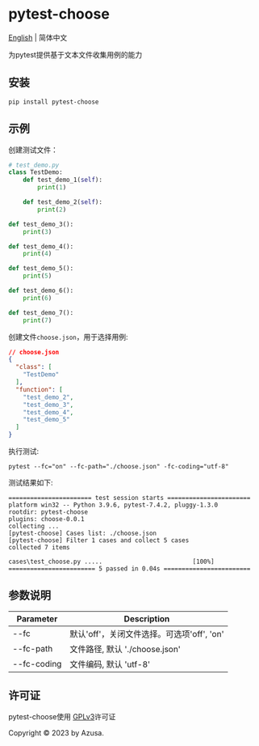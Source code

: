# pytest-choose
<a href="https://github.com/NaoOtosaka/pytest-choose/blob/master/README.md">English</a> | 简体中文

为pytest提供基于文本文件收集用例的能力

## 安装

```shell
pip install pytest-choose
```

## 示例
创建测试文件：

```python
# test_demo.py
class TestDemo:
    def test_demo_1(self):
        print(1)

    def test_demo_2(self):
        print(2)

def test_demo_3():
    print(3)

def test_demo_4():
    print(4)

def test_demo_5():
    print(5)

def test_demo_6():
    print(6)

def test_demo_7():
    print(7)

```

创建文件`choose.json`，用于选择用例:

```json
// choose.json
{
  "class": [
    "TestDemo"
  ],
  "function": [
    "test_demo_2",
    "test_demo_3",
    "test_demo_4",
    "test_demo_5"
  ]
}
```

执行测试:

```shell
pytest --fc="on" --fc-path="./choose.json" -fc-coding="utf-8"
```

测试结果如下:
```shell              
======================= test session starts =======================
platform win32 -- Python 3.9.6, pytest-7.4.2, pluggy-1.3.0
rootdir: pytest-choose
plugins: choose-0.0.1
collecting ... 
[pytest-choose] Cases list: ./choose.json
[pytest-choose] Filter 1 cases and collect 5 cases
collected 7 items

cases\test_choose.py .....                         [100%] 
======================== 5 passed in 0.04s ======================== 

```

## 参数说明

| Parameter | Description                   |
| --- |-------------------------------|
| --fc | 默认'off'，关闭文件选择。可选项'off', 'on' |
| --fc-path | 文件路径, 默认 './choose.json'      |
| --fc-coding | 文件编码, 默认 'utf-8'              |

## 许可证

pytest-choose使用 [GPLv3](/C:/Users/c25555/AppData/Local/Programs/Joplin/resources/app.asar/LICENSE "./LICENSE")许可证

Copyright © 2023 by Azusa.
